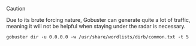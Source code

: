 > [!CAUTION]
> Due to its brute forcing nature, Gobuster can generate quite a lot of traffic, meaning it will not be helpful when staying under the radar is necessary.

```shell
gobuster dir -u 0.0.0.0 -w /usr/share/wordlists/dirb/common.txt -t 5
```